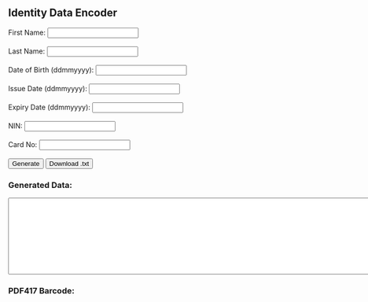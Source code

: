 <!DOCTYPE html>
<html>
<head>
  <title>Identity Data Encoder</title>
  <script src="https://cdn.jsdelivr.net/npm/bwip-js@3.3.0/browser-bwipjs.min.js"></script>
</head>
<body>
  <h2>Identity Data Encoder</h2>
  <form id="identityForm">
    <label>First Name: <input type="text" id="fname" required></label><br><br>
    <label>Last Name: <input type="text" id="lname" required></label><br><br>
    <label>Date of Birth (ddmmyyyy): <input type="text" id="dob" required></label><br><br>
    <label>Issue Date (ddmmyyyy): <input type="text" id="issue" required></label><br><br>
    <label>Expiry Date (ddmmyyyy): <input type="text" id="expiry" required></label><br><br>
    <label>NIN: <input type="text" id="nin" required></label><br><br>
    <label>Card No: <input type="text" id="card" required></label><br><br>
    <button type="button" onclick="generateData()">Generate</button>
    <button type="button" onclick="downloadText()">Download .txt</button>
  </form>

  <h3>Generated Data:</h3>
  <textarea id="output" rows="10" cols="100"></textarea>

  <h3>PDF417 Barcode:</h3>
  <canvas id="barcodeCanvas"></canvas>

  <script>
    function base64Encode(input) {
      return btoa(input);
    }

    function generateData() {
      const fname = document.getElementById("fname").value.trim();
      const lname = document.getElementById("lname").value.trim();
      const dob = document.getElementById("dob").value.trim();
      const issue = document.getElementById("issue").value.trim();
      const expiry = document.getElementById("expiry").value.trim();
      const nin = document.getElementById("nin").value.trim();
      const card = document.getElementById("card").value.trim();

      const b64Fname = base64Encode(fname.toUpperCase());
      const b64Lname = base64Encode(lname.toUpperCase());

      const staticPart = "RPECrnBEDALrfEPfA0aEhAcDtoiB3gPapoSgA/NyRXUD+GJD7gQHloNLBESmQ7YEla6EJgSVsoTNBJVthS4E58aCBgT2qoKFBPauQscFQrZBvwVMJYUPBXqbhXoFy7RFQgXWqkL6BeXMhCYGDe+CgAY7ukSgBk92gooGocaEzQamjoMtBsRhhUwGySOEiwcWkIHEByoeQbAHZxFCXQeKikMjB490RD8HnxBCmQfH+kD0B+EbQc4H4Q5BaQfwFEQcCAR8gd4IDgWE8QgZEoKKCFb7g1UIdHlD+AiTBISgCLGFgbAIygJBmwj4hkU4CRIGRUIJK4hCzAlPgA==";
      const region = "[FNG]1;50;";
      const signature = "5Ccz6awm3fOyjexC+hHFPVct6R2/xWvHlsBdsAPmisUnrIw0quxeJRhlQpZkFE7OSUcJhcJWLvhXJ5m0HTag1HKGfnHrKNKjPeHDjAvy5kFnd7pvH9uC0pLS57+A+1cC/hhanKUHrMUaPCX0xg7hEVG05GezMYB83elsFCrvKIsXhtOyKT8i1Mm9uwbhYAu/d+ZJn9lxLNSV/kYB9Uxvo7i1TWdPcZP9cUvRIMomeHbkfXnE11w5+Hq1sAUv7JXjkCCvB45v7tb0CByY0uCxPQbCp80";

      const finalOutput = `${b64Fname};${b64Lname};;${dob};${issue};${expiry};${nin};${card};${staticPart}${region}${signature}`;

      document.getElementById("output").value = finalOutput;

      // Generate PDF417 Barcode
      try {
        bwipjs.toCanvas("barcodeCanvas", {
          bcid:        "pdf417",    // Barcode type
          text:        finalOutput, // Text to encode
          scale:       2,           // 2x scaling factor
          height:      10,          // Bar height, in mm
          includetext: false        // Do not include human-readable text
        });
      } catch (e) {
        alert("Error generating barcode: " + e);
      }
    }

    function downloadText() {
      const content = document.getElementById("output").value;
      const blob = new Blob([content], { type: "text/plain;charset=utf-8" });
      const url = URL.createObjectURL(blob);
      const a = document.createElement("a");
      a.href = url;
      a.download = "identity_data.txt";
      a.click();
      URL.revokeObjectURL(url);
    }
  </script>
</body>
</html>
